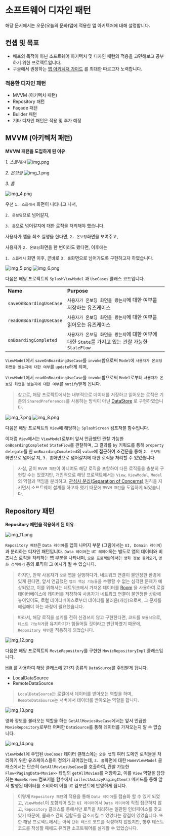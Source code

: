 # 소프트웨어 디자인 패턴
해당 문서에서는 오문(오늘의 문화)앱에 적용한 앱 아키텍처에 대해 설명합니다.

## 컨셉 및 목표
- 배포의 목적이 아닌 소프트웨어 아키텍처 및 디자인 패턴의 적용을 고민해보고 공부하기 위한 프로젝트입니다.
- 구글에서 권장하는 [앱 아키텍처 가이드](https://developer.android.com/jetpack/guide) 를 최대한 따르고자 노력합니다.

### 적용한 디자인 패턴
- MVVM (아키텍처 패턴)
- Repository 패턴
- Façade 패턴
- Builder 패턴
- 기타 디자인 패턴은 적용 및 추가 예정


## MVVM (아키텍처 패턴)
**MVVM 패턴을 도입하게 된 이유**

_1. 스플래시_
![img.png](img.png)

_2. 온보딩_
![img_1.png](img_1.png)

_3. 홈_

![img_4.png](img_4.png)

우선 `1. 스플래시` 화면이 나타나고 나서,

`2. 온보딩`으로 넘어갈지,

`3. 홈`으로 넘어갈지에 대한 로직을 처리해야 했습니다.

사용자가 앱을 최초 실행을 한다면, `2. 온보딩`화면을 보여주고,

사용자가 `2. 온보딩`화면을 한 번이라도 봤다면, 이후에는 

`1. 스플래시` 화면 이후, 곧바로 `3. 홈`화면으로 넘어가도록 구현하고자 하였습니다.

![img_5.png](img_5.png)
![img_6.png](img_6.png)

다음은 해당 프로젝트의 `SplashViewModel` 과 `UseCases` 클래스 코드입니다.

<table>
  <tr>
   <td><strong>Name</strong>
   </td>
   <td><strong>Purpose</strong>
   </td>
  </tr>
  <tr>
   <td><code>saveOnBoardingUseCase</code>
   </td>
   <td><code>사용자가 온보딩 화면을 봤는지</code>에 대한 여부를 저장하는 유즈케이스
   </td>
  </tr>
  <tr>
   <td><code>readOnBoardingUseCase</code>
   </td>
   <td><code>사용자가 온보딩 화면을 봤는지</code>에 대한 여부를 읽어오는 유즈케이스
   </td>
  </tr>
  <tr>
   <td><code>onBoardingCompleted</code>
   </td>
   <td><code>사용자가 온보딩 화면을 봤는지</code>에 대한 여부에 대한 <code>State</code>를 가지고 있는 관찰 가능한 <code>StateFlow</code>
   </td>
  </tr>
</table>

`ViewModel`에서 `saveOnBoardingUseCase`를 `invoke`함으로써 `Model`에 `사용자가 온보딩 화면을 봤는지에 대한 여부`를 `update`하게 되며,

`ViewModel`에서 `readOnBoardingUseCase`를 `invoke`함으로써 `Model`로부터 `사용자가 온보딩 화면을 봤는지에 대한 여부`를 `notify`받게 됩니다.

> 참고로, 해당 프로젝트에서는 내부적으로 데이터를 저장하고 읽어오는 로직은 기존의 `SharedPreferences`를 사용하는 방식이 아닌 [DataStore](https://developer.android.com/topic/libraries/architecture/datastore?hl=ko) 로 구현하였습니다.

![img_7.png](img_7.png)
![img_8.png](img_8.png)

다음은 해당 프로젝트의 `View`에 해당하는 `SplashScreen` 컴포저블 함수입니다.

이처럼 `View`에서는 `ViewModel`로부터 앞서 언급했던 관찰 가능한 `onBoardingCompleted` `StateFlow`를 관찰하며,
그 결과를 `by` 키워드를 통해 `property delegate`를 한 `onBoardingCompleted`의 `value`에 접근하여
조건문을 통해 `2. 온보딩`화면으로 넘어갈 지, `3. 홈`화면으로 넘어갈지에 대한 로직을 처리할 수 있었습니다.

> 사실, 굳이 `MVVM 패턴`이 아니여도 해당 로직을 포함하여 다른 로직들을 충분히 구현할 수는 있겠지만,
개인적으로 해당 프로젝트에서는 `View`, `ViewModel`, `Model`의 역할과 책임을 분리하고, [관심사 분리(Separation of Concerns)](https://en.wikipedia.org/wiki/Separation_of_concerns) 원칙을 
지키면서 소프트웨어 설계를 하고자 했기 때문에 `MVVM 패턴`을 도입하게 되었습니다.

## Repository 패턴
**Repository 패턴을 적용하게 된 이유**

![img_11.png](img_11.png)

`Repository 패턴`은 `Data 레이어`를 앱의 나머지 부분 (그림에서는 `UI, Domain 레이어`)과 분리하는 디자인 패턴입니다.
`Data 레이어`는 `UI 레이어`와는 별도로 앱의 데이터와 비즈니스 로직을 처리하는 앱 부분을 나타내며, 
`오문 프로젝트`에서는 `영화 정보 불러오기`, `영화 검색하기` 등의 로직이 그 예시가 될 수 있습니다.

> 하지만, 만약 사용자가 `오문` 앱을 실행하다가, 네트워크 연결이 불안정한 환경에 있게 된다면, 앞서 언급했던 `앱의 핵심 기능들`을 수행할 수 없는
심각한 문제가 예상되었고, 이를 위해서는 네트워크에서 가져온 데이터를 [Room](https://developer.android.com/training/data-storage/room?hl=ko) 을 사용하여 로컬 데이터베이스에 데이터를 저장하여 사용자가 네트워크 연결이 불안정한
상황에 놓여있어도, 로컬 데이터베이스로부터 데이터를 불러옴(캐싱)으로써, 그 문제를 해결해야 하는 과정이 필요했습니다.

> 따라서, 해당 로직을 설계를 전혀 신경쓰지 않고 구현한다면, 코드를 `모듈식`으로, `테스트 가능하게`끔 유지하기가 힘들어질 것이라고 판단하였기 때문에,
`Repository 패턴`을 적용하게 되었습니다.

![img_12.png](img_12.png)

다음은 해당 프로젝트의 `MovieRepository`를 구현한 `MovieRepositoryImpl` 클래스입니다.

[Hilt](https://developer.android.com/training/dependency-injection/hilt-android?hl=ko) 를 사용하여 해당 클래스에 2가지 종류의 `DataSource`를 주입받게 됩니다.

- LocalDataSource 
- RemoteDataSource

> `LocalDataSource`는 로컬에서 데이터를 받아오는 역할을 하며, `RemoteDataSource`는 서버에서 데이터를 받아오는 역할을 합니다.

![img_13.png](img_13.png)

영화 정보를 불러오는 역할을 하는 `GetAllMoviesUseCase`에서는 앞서 언급한 `MovieRepository`로부터 
어떠한 `DataSource`를 통해 데이터를 가져오는지 알 수 없습니다.

![img_14.png](img_14.png)

`ViewModel`에 주입된 `UseCases` 데이터 클래스에는 `오문 앱`의 여러 도메인 로직들을 처리하기 위한 유즈케이스들이 정의가 되어있는데,
`3. 홈`화면에 대한 `HomeViewModel` 클래스에서는 단순히 `GetAllMoviesUseCase`를 호출하여, 관찰 가능한 `Flow<PagingData<Movie>>`
타입의 `getAllMovies`를 저장하고, 이를 `View` 역할을 담당하는 `HomeScreen` 컴포저블 함수에서 `collectAsLazyPagingItem()` 메서드를 통해 앞서 발행된
데이터를 소비하며 이를 `UI` 컴포넌트에 반영하게 됩니다.

> 이렇게 `Repository 패턴`의 적용을 통해 `Data 레이어`를 캡슐화 할 수 있게 되었고, `ViewModel`이 포함되어 있는
> `UI 레이어`에서 `Data 레이어`에 직접 접근하지 않고, `Repository` 클래스를 통해서만 로직을 처리하는 일관된 인터페이스를 갖고 있기 때문에, 클래스 간의 결합도를 감소시킬 수 있었다는 장점이 있었습니다.
> 또한 해당 프로젝트에서는 아직 `단위 테스트` 코드를 작성하지 않았지만, 향후 테스트 코드를 작성할 때에도 유리한 소프트웨어를 설계할 수 있었습니다.